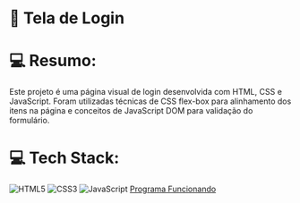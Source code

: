 # 💫 Tela de Login

# 💻 Resumo:
Este projeto é uma página visual de login desenvolvida com HTML, CSS e JavaScript. Foram utilizadas técnicas de CSS flex-box para alinhamento dos itens na página e conceitos de JavaScript DOM para validação do formulário.

# 💻 Tech Stack:
![HTML5](https://img.shields.io/badge/html5-%23E34F26.svg?style=for-the-badge&logo=html5&logoColor=white) ![CSS3](https://img.shields.io/badge/css3-%231572B6.svg?style=for-the-badge&logo=css3&logoColor=white) ![JavaScript](https://img.shields.io/badge/javascript-%23323330.svg?style=for-the-badge&logo=javascript&logoColor=%23F7DF1E) 
[Programa Funcionando](http://calculadora-de-maratona.gustavomarcialis.epizy.com/?i=1)
